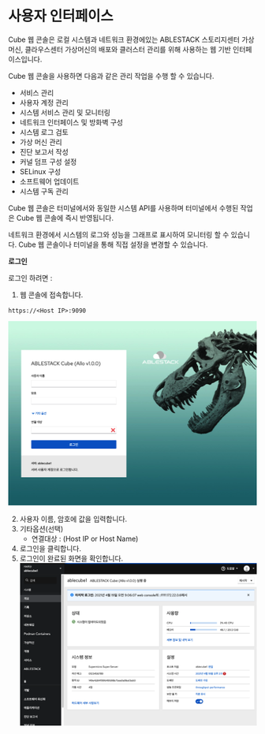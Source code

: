 # 사용자 인터페이스
Cube 웹 콘솔은 로컬 시스템과 네트워크 환경에있는 ABLESTACK 스토리지센터 가상머신, 클라우스센터 가상머신의 배포와 클러스터 관리를 위해 사용하는 웹 기반 인터페이스입니다.

Cube 웹 콘솔을 사용하면 다음과 같은 관리 작업을 수행 할 수 있습니다.

* 서비스 관리
* 사용자 계정 관리
* 시스템 서비스 관리 및 모니터링
* 네트워크 인터페이스 및 방화벽 구성
* 시스템 로그 검토
* 가상 머신 관리
* 진단 보고서 작성
* 커널 덤프 구성 설정
* SELinux 구성
* 소프트웨어 업데이트
* 시스템 구독 관리

Cube 웹 콘솔은 터미널에서와 동일한 시스템 API를 사용하며 터미널에서 수행된 작업은 Cube 웹 콘솔에 즉시 반영됩니다.

네트워크 환경에서 시스템의 로그와 성능을 그래프로 표시하여 모니터링 할 수 있습니다. Cube 웹 콘솔이나 터미널을 통해 직접 설정을 변경할 수 있습니다.


**로그인**

로그인 하려면 : 

1. 웹 콘솔에 접속합니다.
 ```
 https://<Host IP>:9090
 ```
![cube-login-webui](../../assets/images/cube_login_webUI.png)

2. 사용자 이름, 암호에 값을 입력합니다.
3. 기타옵션(선택)
    * 연결대상 : (Host IP or Host Name)
4. 로그인을 클릭합니다.
5. 로그인이 완료된 화면을 확인합니다.
![cube-overview-webui](../../assets/images/cube_overview_webUI.png)